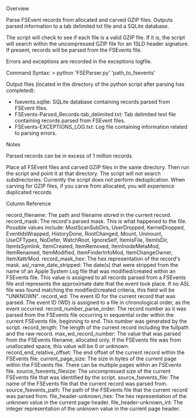 Overview

Parse FSEvent records from allocated and carved GZIP files. Outputs parsed information to a tab delimited txt file and a SQLite database. 

The script will check to see if each file is a valid GZIP file. If it is, the script will search within the uncompressed GZIP file for an 1SLD header signature. If present, records will be parsed from the FSEvents file.

Errors and exceptions are recorded in the exceptions logfile.

Command Syntax: > python 'FSEParser.py' 'path_to_fsevents'

Output files (located in the directory of the python script after parsing has completed):
-	fsevents.sqlite: SQLite database containing records parsed from FSEvent files.
-	FSEvents-Parsed_Records-tab_delimited.txt: Tab delimited text file containing records parsed from FSEvent files.
-	FSEvents-EXCEPTIONS_LOG.txt: Log file containing information related to parsing errors.

Notes

Parsed records can be in excess of 1 million records.

Place all FSEvent files and carved GZIP files in the same directory. Then run the script and point it at that directory. The script will not search subdirectories.
Currently the script does not perform deduplication. When carving for GZIP files, if you carve from allocated, you will experience duplicated records

Column Reference

record_filename: The path and filename stored in the current record.
record_mask: The record's parsed mask. This is what happened to the file. Possible values include: MustScanSubDirs, UserDropped, KernelDropped, EventIdsWrapped, HistoryDone, RootChanged, Mount, Unmount, UseCFTypes, NoDefer, WatchRoot, IgnoreSelf, ItemIsFile, ItemIsDir, ItemIsSymlink, ItemCreated, ItemRemoved, ItemInodeMetaMod, ItemRenamed, ItemModified, ItemFinderInfoMod, ItemChangeOwner, ItemXattrMod.
record_mask_hex: The hex representation of the record's mask.
asl_name_date_stripped: The date(s) that were stripped from the name of an Apple System Log file that was modified/created within an FSEvents file. This value is assigned to all records parsed from a FSEvents file and represents the approximate date that the event took place. If no ASL file was found matching the modified/created criteria, this field will be "UNKNOWN".
record_wd: The event ID for the current record that was parsed. The event ID (WD) is assigned to a file in chronological order, as the event occurred.
record_number_parse_order: The record number as it was parsed from the FSEvents file occurring in sequential order within the current FSEvents file, beginning to end. This number was generated by the script.
record_length: The length of the current record including the fullpath and the raw record.
max_wd_record_number: The value that was parsed from the FSEvents filename, allocated only. If the FSEvents file was from unallocated space, this value will be 0 or unknown.
record_end_relative_offset: The end offset of the current record within the FSEvents file.
current_page_size: The size in bytes of the current page within the FSEvents file. There can be multiple pages within an FSEvents file.
source_fsevents_filesize: The uncompressed size of the current FSEvents file that was identified  by the script.
source_fsevents_file: The name of the FSEvents file that the current record was parsed from.
source_fsevents_path: The path of the FSEvents file that the current record was parsed from.
file_header-unknown_hex: The hex representation of the unknown value in the current page header.
file_header-unknown_int: The integer representation of the unknown value in the current page header.


